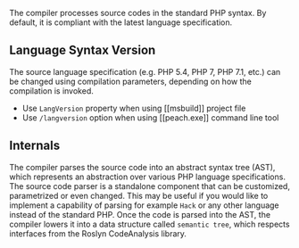 The compiler processes source codes in the standard PHP syntax. By default, it is compliant with the latest language specification.

## Language Syntax Version

The source language specification (e.g. PHP 5.4, PHP 7, PHP 7.1, etc.) can be changed using compilation parameters, depending on how the compilation is invoked.

- Use `LangVersion` property when using [[msbuild]] project file
- Use `/langversion` option when using [[peach.exe]] command line tool

## Internals

The compiler parses the source code into an abstract syntax tree (AST), which represents an abstraction over various PHP language specifications. The source code parser is a standalone component that can be customized, parametrized or even changed. This may be useful if you would like to implement a capability of parsing for example `Hack` or any other language instead of the standard PHP.
Once the code is parsed into the AST, the compiler lowers it into a data structure called `semantic tree`, which respects interfaces from the Roslyn CodeAnalysis library.